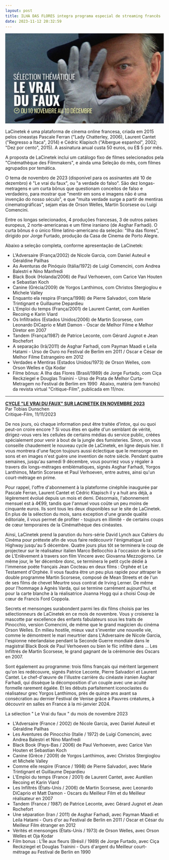 ```yaml
---
layout: post
title: ILHA DAS FLORES integra programa especial de streaming francês
date: 2023-11-12 20:32:59
---
```

![](/uploads/verite-faux.jpg)

LaCinetek é uma plataforma de cinema online francesa, criada em 2015 pelos cineastas Pascale Ferran ("Lady Chatterley, 2006), Laurent Cantet ("Regresso a Ítaca", 2014) e Cédric Klapisch ("Albergue espanhol", 2002; "Dez por cento", 2015). A assinatura anual custa 50 euros, ou E$ 5 por mês.

A proposta de LaCinetek inclui um catálogo fixo de filmes selecionados pela "Cinémathèque des Filmmakers", e ainda uma Seleção do mês, com filmes agrupados por temática.

O tema de novembro de 2023 (disponível para os assinantes até 10 de dezembro) é "Le vrai du faux", ou "a verdade do falso". São dez longas-metragens e um curta bônus que questionam conceitos de falso e verdadeiro, para mostrar que "mentir em sons e imagens não é uma invenção do nosso século", e que "muita verdade surge a partir de mentiras cinematográficas", sejam elas de Orson Welles, Martin Scorsese ou Luigi Comencini.

Entre os longas selecionados, 4 produções francesas, 3 de outros países europeus, 2 norte-americanas e um filme iraniano (de Asghar Farhadi). O curta bônus é o único filme latino-americano da seleção: "Ilha das flores", dirigido por Jorge Furtado, produção da Casa de Cinema de Porto Alegre.

Abaixo a seleção completa, conforme apresentação de LaCinetek:

* L'Adversaire (França/2002) de Nicole Garcia, com Daniel Auteuil e Géraldine Pailhas
* As Aventuras de Pinóquio (Itália/1972) de Luigi Comencini, com Andrea Balestri e Nino Manfredi
* Black Book (Holanda/2006) de Paul Verhoeven, com Carice Van Houten e Sebastian Koch
* Canine (Grécia/2009) de Yorgos Lanthimos, com Christos Stergioglou e Michele Valley
* Enquanto ela respira (França/1998) de Pierre Salvadori, com Marie Trintignant e Guillaume Depardieu
* L'Emploi du temps (França/2001) de Laurent Cantet, com Aurélien Recoing e Karin Viard
* Os Infiltrados (Estados Unidos/2006) de Martin Scorsese, com Leonardo DiCaprio e Matt Damon - Oscar de Melhor Filme e Melhor Diretor em 2007
* Tandem (França/1987) de Patrice Leconte, com Gérard Jugnot e Jean Rochefort
* A separação (Irã/2011) de Asghar Farhadi, com Payman Maadi e Leila Hatami - Urso de Ouro no Festival de Berlim em 2011 / Oscar e César de Melhor Filme Estrangeiro em 2012
* Verdades e Mentiras (Estados Unidos/1973) de Orson Welles, com Orson Welles e Oja Kodar
* Filme bônus: A Ilha das Flores (Brasil/1989) de Jorge Furtado, com Ciça Reckziegel e Douglas Trainini - Urso de Prata de Melhor Curta-Metragem no Festival de Berlim em 1990
  ​
  Abaixo, matéria (em francês) da revista virtual "Critique-Film", publicada em 11/nov.

- - -

[](https://www.critique-film.fr/cycle-le-vrai-du-faux-sur-lacinetek-en-novembre-2023/)**[CYCLE "LE VRAI DU FAUX" SUR LACINETEK EN NOVEMBRE 2023](https://www.critique-film.fr/cycle-le-vrai-du-faux-sur-lacinetek-en-novembre-2023/)**\
Par Tobias Dunschen\
Critique-Film, 11/11/2023

De nos jours, où chaque information peut être traitée d'intox, qui ou quoi peut-on croire encore ? Si vous êtes en quête d'un semblant de vérité, dirigez-vous vers les cellules de certains médias du service public, créées spécialement pour venir à bout de la jungle des fumisteries. Sinon, on vous conseille chaudement le nouveau cycle de LaCinetek, en ligne depuis hier. Il vous montrera d'une façon toujours aussi éclectique que le mensonge en sons et en images n'est guère une invention de notre siècle. Pendant quatre semaines, jusqu'au samedi 9 décembre, vous pourriez vous y régaler à travers dix longs-métrages emblématiques, signés Asghar Farhadi, Yorgos Lanthimos, Martin Scorsese et Paul Verhoeven, entre autres, ainsi qu'un court-métrage en prime.

Pour rappel, l'offre d'abonnement à la plateforme cinéphile inaugurée par Pascale Ferran, Laurent Cantet et Cédric Klapisch il y a huit ans déjà, a légèrement évolué depuis un mois et demi. Désormais, l'abonnement mensuel est à 4€99, tandis que l'annuel vous coûte un peu moins de cinquante euros. Ils sont tous les deux disponibles sur le site de LaCinetek. En plus de la sélection du mois, sans exception d'une grande qualité éditoriale, il vous permet de profiter - toujours en illimité - de certains coups de cœur temporaires de la Cinémathèque des cinéastes.

Ainsi, LaCinetek prend la parution du hors-série David Lynch aux Cahiers du Cinéma pour prétexte afin de vous faire redécouvrir l'énigmatique Lost Highway jusqu'au 5 décembre. Quatre jours plus tôt se terminera le coup de projecteur sur le réalisateur italien Marco Bellocchio à l'occasion de la sortie de L'Enlèvement à travers son film Vincere avec Giovanna Mezzogiorno. Le même jour, le 1er décembre donc, se terminera le petit cycle dédié à l'immense poète français Jean Cocteau en deux films : Orphée et Le Testament d'Orphée. Il vous faudra être un peu plus rapide pour attraper le double programme Martin Scorsese, composé de Mean Streets et de l'un de ses films de chevet Meurtre sous contrat de Irving Lerner. De même pour l'hommage à Agnès Varda, qui se termine carrément aujourd'hui, et pour la carte blanche à la réalisatrice Joanna Hogg qui a choisi Coup de cœur de Francis Ford Coppola.

Secrets et mensonges surabondent parmi les dix films choisis par les sélectionneurs de LaCinetek en ce mois de novembre. Vous y croiserez la mascotte par excellence des enfants fabulateurs sous les traits de Pinocchio, version Comencini, de même que le grand magicien du cinéma Orson Welles. En milieu hostile, mieux vaut s'inventer une nouvelle vie, comme le démontrent le mari meurtrier dans L'Adversaire de Nicole Garcia, l'espionne néerlandaise pendant la Seconde Guerre mondiale dans le magistral Black Book de Paul Verhoeven ou bien le flic infiltré dans ... Les Infiltrés de Martin Scorsese, le grand gagnant de la cérémonie des Oscars en 2007.

Sont également au programme: trois films français qui méritent largement qu'on les redécouvre, signés Patrice Leconte, Pierre Salvadori et Laurent Cantet. Le chef-d'œuvre de l'illustre carrière du cinéaste iranien Asghar Farhadi, qui dissèque la décomposition d'un couple avec une acuité formelle rarement égalée. Et les débuts parfaitement iconoclastes du réalisateur grec Yorgos Lanthimos, près de quinze ans avant sa consécration au dernier Festival de Venise grâce à Pauvres créatures, à découvrir en salles en France à la mi-janvier 2024.

La sélection " Le Vrai du faux " du mois de novembre 2023

* L'Adversaire (France / 2002) de Nicole Garcia, avec Daniel Auteuil et Géraldine Pailhas
* Les Aventures de Pinocchio (Italie / 1972) de Luigi Comencini, avec Andrea Balestri et Nino Manfredi
* Black Book (Pays-Bas / 2006) de Paul Verhoeven, avec Carice Van Houten et Sebastian Koch
* Canine (Grèce / 2009) de Yorgos Lanthimos, avec Christos Stergioglou et Michele Valley
* Comme elle respire (France / 1998) de Pierre Salvadori, avec Marie Trintignant et Guillaume Depardieu
* L'Emploi du temps (France / 2001) de Laurent Cantet, avec Aurélien Recoing et Karin Viard
* Les Infiltrés (États-Unis / 2006) de Martin Scorsese, avec Leonardo DiCaprio et Matt Damon - Oscars du Meilleur Film et du Meilleur réalisateur en 2007
* Tandem (France / 1987) de Patrice Leconte, avec Gérard Jugnot et Jean Rochefort
* Une séparation (Iran / 2011) de Asghar Farhadi, avec Payman Maadi et Leila Hatami - Ours d'or au Festival de Berlin en 2011 / Oscar et César du Meilleur Film étranger en 2012
* Vérités et mensonges (États-Unis / 1973) de Orson Welles, avec Orson Welles et Oja Kodar
* Film bonus : L'Île aux fleurs (Brésil / 1989) de Jorge Furtado, avec Ciça Reckziegel et Douglas Trainini - Ours d'argent du Meilleur court-métrage au Festival de Berlin en 1990
